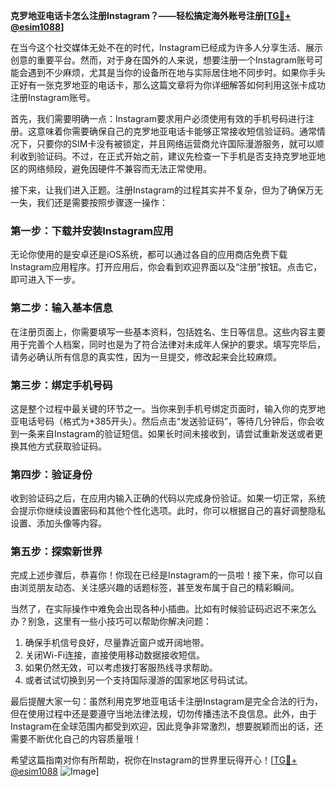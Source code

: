 **克罗地亚电话卡怎么注册Instagram？——轻松搞定海外账号注册[[TG💪+ @esim1088](https://t.me/s/esim1088)]**

在当今这个社交媒体无处不在的时代，Instagram已经成为许多人分享生活、展示创意的重要平台。然而，对于身在国外的人来说，想要注册一个Instagram账号可能会遇到不少麻烦，尤其是当你的设备所在地与实际居住地不同步时。如果你手头正好有一张克罗地亚的电话卡，那么这篇文章将为你详细解答如何利用这张卡成功注册Instagram账号。

首先，我们需要明确一点：Instagram要求用户必须使用有效的手机号码进行注册。这意味着你需要确保自己的克罗地亚电话卡能够正常接收短信验证码。通常情况下，只要你的SIM卡没有被锁定，并且网络运营商允许国际漫游服务，就可以顺利收到验证码。不过，在正式开始之前，建议先检查一下手机是否支持克罗地亚地区的网络频段，避免因硬件不兼容而无法正常使用。

接下来，让我们进入正题。注册Instagram的过程其实并不复杂，但为了确保万无一失，我们还是需要按照步骤逐一操作：

### 第一步：下载并安装Instagram应用

无论你使用的是安卓还是iOS系统，都可以通过各自的应用商店免费下载Instagram应用程序。打开应用后，你会看到欢迎界面以及“注册”按钮。点击它，即可进入下一步。

### 第二步：输入基本信息

在注册页面上，你需要填写一些基本资料，包括姓名、生日等信息。这些内容主要用于完善个人档案，同时也是为了符合法律对未成年人保护的要求。填写完毕后，请务必确认所有信息的真实性，因为一旦提交，修改起来会比较麻烦。

### 第三步：绑定手机号码

这是整个过程中最关键的环节之一。当你来到手机号绑定页面时，输入你的克罗地亚电话号码（格式为+385开头）。然后点击“发送验证码”，等待几分钟后，你会收到一条来自Instagram的验证短信。如果长时间未接收到，请尝试重新发送或者更换其他方式获取验证码。

### 第四步：验证身份

收到验证码之后，在应用内输入正确的代码以完成身份验证。如果一切正常，系统会提示你继续设置密码和其他个性化选项。此时，你可以根据自己的喜好调整隐私设置、添加头像等内容。

### 第五步：探索新世界

完成上述步骤后，恭喜你！你现在已经是Instagram的一员啦！接下来，你可以自由浏览朋友动态、关注感兴趣的话题标签，甚至发布属于自己的精彩瞬间。

当然了，在实际操作中难免会出现各种小插曲。比如有时候验证码迟迟不来怎么办？别急，这里有一些小技巧可以帮助你解决问题：

1. 确保手机信号良好，尽量靠近窗户或开阔地带。
2. 关闭Wi-Fi连接，直接使用移动数据接收短信。
3. 如果仍然无效，可以考虑拨打客服热线寻求帮助。
4. 或者试试切换到另一个支持国际漫游的国家地区号码试试。

最后提醒大家一句：虽然利用克罗地亚电话卡注册Instagram是完全合法的行为，但在使用过程中还是要遵守当地法律法规，切勿传播违法不良信息。此外，由于Instagram在全球范围内都受到欢迎，因此竞争非常激烈，想要脱颖而出的话，还需要不断优化自己的内容质量哦！

希望这篇指南对你有所帮助，祝你在Instagram的世界里玩得开心！[[TG💪+ @esim1088](https://t.me/s/esim1088) ![Image](https://i.postimg.cc/4NQfJmqS/Snipaste-2025-05-13-00-14-12.png)]